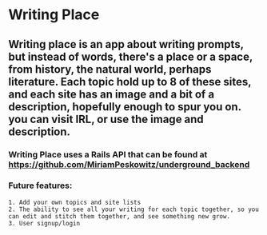 # Writing Place 

## Writing place is an app about writing prompts, but instead of words, there's a place or a space, from history, the natural world, perhaps literature. Each topic hold up to 8 of these sites, and each site has an image and a bit of a description, hopefully enough to spur you on. you can visit IRL, or use the image and description. 

### Writing Place uses a Rails API that can be found at https://github.com/MiriamPeskowitz/underground_backend

### Future features: 

	1. Add your own topics and site lists
	2. The ability to see all your writing for each topic together, so you can edit and stitch them together, and see something new grow. 
	3. User signup/login



